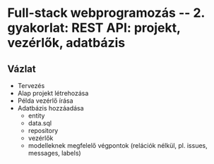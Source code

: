 # Full-stack webprogramozás -- 2. gyakorlat: REST API: projekt, vezérlők, adatbázis

## Vázlat

- Tervezés
- Alap projekt létrehozása
- Példa vezérlő írása
- Adatbázis hozzáadása
  + entity
  + data.sql
  + repository
  + vezérlők
  + modelleknek megfelelő végpontok (relációk nélkül, pl. issues, messages, labels)

